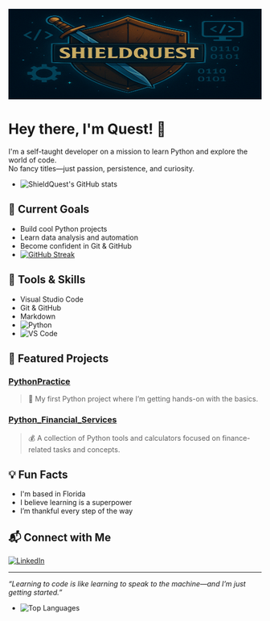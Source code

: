 <p align="center">
  <img src="https://github.com/ShieldQuest/ShieldQuest/blob/main/ChatGPT%20Image%20Apr%2022,%202025%20at%2002_34_11%20AM.png?raw=true" width="100%" style="max-height:180px;" />
</p>


# Hey there, I'm Quest! 👋

I'm a self-taught developer on a mission to learn Python and explore the world of code.  
No fancy titles—just passion, persistence, and curiosity.

- ![ShieldQuest's GitHub stats](https://github-readme-stats.vercel.app/api?username=ShieldQuest&show_icons=true&theme=tokyonight)

## 🚀 Current Goals

- Build cool Python projects
- Learn data analysis and automation
- Become confident in Git & GitHub
- [![GitHub Streak](https://streak-stats.demolab.com?user=ShieldQuest&theme=tokyonight)](https://git.io/streak-stats)

## 🔧 Tools & Skills

- Visual Studio Code
- Git & GitHub
- Markdown
- ![Python](https://img.shields.io/badge/Python-3776AB?style=for-the-badge&logo=python&logoColor=white)
- ![VS Code](https://img.shields.io/badge/VSCode-007ACC?style=for-the-badge&logo=visual-studio-code&logoColor=white)


## 📂 Featured Projects
### [PythonPractice](https://github.com/ShieldQuest/PythonPractice)  
> 📘 My first Python project where I’m getting hands-on with the basics.
### [Python_Financial_Services](https://github.com/ShieldQuest/Python_Financial_Services)  
> 💰 A collection of Python tools and calculators focused on finance-related tasks and concepts.


## 💡 Fun Facts

- I'm based in Florida
- I believe learning is a superpower
- I’m thankful every step of the way

## 📬 Connect with Me

[![LinkedIn](https://img.shields.io/badge/LinkedIn-in%2Frobrt--alv-blue?logo=linkedin)](https://linkedin.com/in/robrt-alv)

---

_“Learning to code is like learning to speak to the machine—and I’m just getting started.”_
 - ![Top Languages](https://github-readme-stats.vercel.app/api/top-langs/?username=ShieldQuest&layout=compact&theme=tokyonight)

